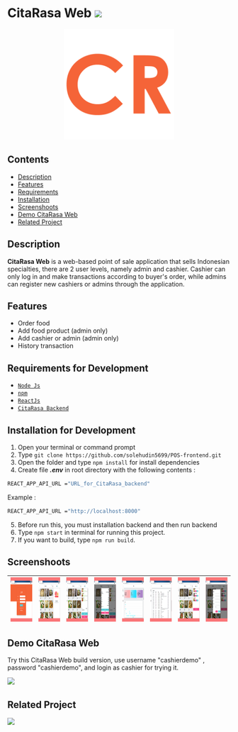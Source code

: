 # CitaRasa Web <img src="https://img.shields.io/badge/Build%20with-ReactJs-61dbfb?style=popout&logo=react">

<div align="center">
    <img width="250" src="./public/logo512.png">
</div>

## Contents

- [Description](#description)
- [Features](#features)
- [Requirements](#requirements-for-development)
- [Installation](#installation-for-development)
- [Screenshoots](#screenshoots)
- [Demo CitaRasa Web](#demo-citarasa-web)
- [Related Project](#related-project)

## Description

**CitaRasa Web** is a web-based point of sale application that sells Indonesian
specialties, there are 2 user levels, namely admin and cashier. Cashier can only
log in and make transactions according to buyer's order, while admins can
register new cashiers or admins through the application.

## Features

- Order food
- Add food product (admin only)
- Add cashier or admin (admin only)
- History transaction

## Requirements for Development

- [`Node Js`](https://nodejs.org/en/)
- [`npm`](https://www.npmjs.com/get-npm)
- [`ReactJs`](https://reactjs.org/)
- [`CitaRasa Backend`](https://github.com/solehudin5699/POS-back-end.git)

## Installation for Development

1. Open your terminal or command prompt
2. Type `git clone https://github.com/solehudin5699/POS-frontend.git`
3. Open the folder and type `npm install` for install dependencies
4. Create file **_.env_** in root directory with the following contents :

```bash
REACT_APP_API_URL ="URL_for_CitaRasa_backend"
```

Example :

```bash
REACT_APP_API_URL ="http://localhost:8000"
```

5. Before run this, you must installation backend and then run backend
6. Type `npm start` in terminal for running this project.
7. If you want to build, type `npm run build`.

## Screenshoots

<div align="center" overflow-x="scroll">

| <img height="100px" src="./src/assets/image/sc6.png"> | <img height="100px" src="./src/assets/image/sc1.png"> | <img height="100px" src="./src/assets/image/sc2.png"> | <img height="100px" src="./src/assets/image/sc3.png"> | <img height="100px" src="./src/assets/image/sc4.png"> | <img height="100px" src="./src/assets/image/sc5.png"> | <img height="100px" src="./src/assets/image/sc7.png"> | <img height="100px" src="./src/assets/image/sc8.png"> |
| :---------------------------------------------------: | :---------------------------------------------------: | :---------------------------------------------------: | :---------------------------------------------------: | :---------------------------------------------------: | :---------------------------------------------------: | :---------------------------------------------------: | :---------------------------------------------------: |


</div>

## Demo CitaRasa Web

Try this CitaRasa Web build version, use username "cashierdemo" , password
"cashierdemo", and login as cashier for trying it.

<a href="http://54.152.234.61:3002">
  <img src="https://img.shields.io/badge/CitaRasa%20Web-Link%20Demo-blue.svg?style=popout&logo=firefox"/>
</a>

## Related Project

<a href="https://github.com/solehudin5699/POS-back-end.git">
<img src="https://img.shields.io/badge/CitaRasa%20Backend-Repository-blue.svg?style=popout&logo=github"/>
</a>
